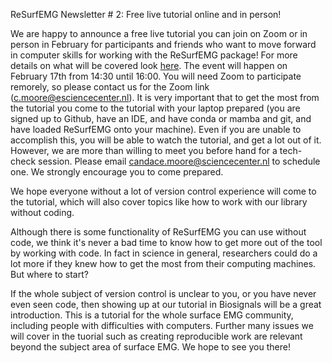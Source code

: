 ReSurfEMG Newsletter # 2: Free live tutorial online and in person!

We are happy to announce a free live tutorial you can join on Zoom or in person in February for participants and friends who want to move forward in computer skills for working with the ReSurfEMG package! For more details on what will be covered look [here](https://github.com/ReSurfEMG/learning/blob/main/biosignals_tutorial.md). The event will happen on February 17th from 14:30 until 16:00. You will need Zoom to participate remorely, so please contact us for the Zoom link (c.moore@esciencecenter.nl). 
It is very important that to get the most from the tutorial you come to the tutorial with your laptop prepared (you are signed up to Github, have an IDE, and have conda or mamba and git, and have loaded ReSurfEMG onto your machine). Even if you are unable to accomplish this, you will be able to watch the tutorial, and get a lot out of it. However, we are more than willing to meet you before hand for a tech-check session. Please email candace.moore@sciencecenter.nl to schedule one. We strongly encourage you to come prepared.

We hope everyone without a lot of version control experience will come to the tutorial, which will also cover topics like how to work with our library without coding. 

Although there is some functionality of ReSurfEMG you can use without code, we think it's never a bad time to know how to get more out of the tool by working with code. In fact in science in general, researchers could do a lot more if they knew how to get the most from their computing machines. But where to start?

If the whole subject of version control is unclear to you, or you have never even seen code, then showing up at our tutorial in Biosignals will be a great introduction. This is a tutorial for the whole surface EMG community, including people with difficulties with computers. Further many issues we will cover in the tuorial such as creating reproducible work are relevant beyond the subject area of surface EMG. We hope to see you there!

 
 